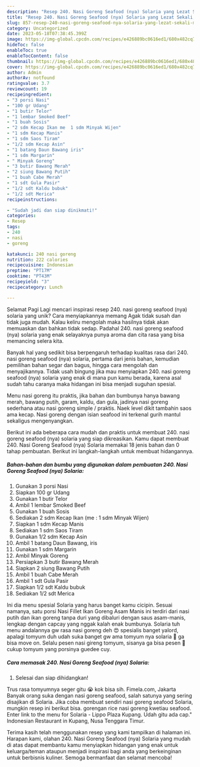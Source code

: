 ```yaml
---
description: "Resep 240. Nasi Goreng Seafood (nya) Solaria yang Lezat Sekali, Mantap"
title: "Resep 240. Nasi Goreng Seafood (nya) Solaria yang Lezat Sekali, Mantap"
slug: 857-resep-240-nasi-goreng-seafood-nya-solaria-yang-lezat-sekali-mantap
category: Uncategorized
date: 2023-05-18T07:38:45.399Z
image: https://img-global.cpcdn.com/recipes/e426889bc0616ed1/680x482cq70/240-nasi-goreng-seafood-nya-solaria-foto-resep-utama.jpg
hideToc: false
enableToc: true
enableTocContent: false
thumbnail: https://img-global.cpcdn.com/recipes/e426889bc0616ed1/680x482cq70/240-nasi-goreng-seafood-nya-solaria-foto-resep-utama.jpg
cover: https://img-global.cpcdn.com/recipes/e426889bc0616ed1/680x482cq70/240-nasi-goreng-seafood-nya-solaria-foto-resep-utama.jpg
author: Admin
authorAv: notfound
ratingvalue: 3.7
reviewcount: 19
recipeingredient:
- "3 porsi Nasi"
- "100 gr Udang"
- "1 butir Telor"
- "1 lembar Smoked Beef"
- "1 buah Sosis"
- "2 sdm Kecap Ikan me  1 sdm Minyak Wijen"
- "1 sdm Kecap Manis"
- "1 sdm Saos Tiram"
- "1/2 sdm Kecap Asin"
- "1 batang Daun Bawang iris"
- "1 sdm Margarin"
- " Minyak Goreng"
- "3 butir Bawang Merah"
- "2 siung Bawang Putih"
- "1 buah Cabe Merah"
- "1 sdt Gula Pasir"
- "1/2 sdt Kaldu bubuk"
- "1/2 sdt Merica"
recipeinstructions:

- "Sudah jadi dan siap dinikmati!"
categories:
- Resep
tags:
- 240
- nasi
- goreng

katakunci: 240 nasi goreng 
nutrition: 222 calories
recipecuisine: Indonesian
preptime: "PT17M"
cooktime: "PT43M"
recipeyield: "3"
recipecategory: Lunch

---
```



Selamat Pagi Lagi mencari inspirasi resep 240. nasi goreng seafood (nya) solaria yang unik? Cara menyiapkannya memang Agak tidak susah dan tidak juga mudah. Kalau keliru mengolah maka hasilnya tidak akan memuaskan dan bahkan tidak sedap. Padahal 240. nasi goreng seafood (nya) solaria yang enak selayaknya punya aroma dan cita rasa yang bisa memancing selera kita.


Banyak hal yang sedikit bisa berpengaruh terhadap kualitas rasa dari 240. nasi goreng seafood (nya) solaria, pertama dari jenis bahan, kemudian pemilihan bahan segar dan bagus, hingga cara mengolah dan menyajikannya. Tidak usah bingung jika mau menyiapkan 240. nasi goreng seafood (nya) solaria yang enak di mana pun kamu berada, karena asal sudah tahu caranya maka hidangan ini bisa menjadi suguhan spesial.

Menu nasi goreng itu praktis, jika bahan dan bumbunya hanya bawang merah, bawang putih, garam, kaldu, dan gula, jadinya nasi goreng sederhana atau nasi goreng simple / praktis. Naek level dikit tambahin saos ama kecap. Nasi goreng dengan isian seafood ini terkenal gurih mantul sekaligus mengenyangkan.


Berikut ini ada beberapa cara mudah dan praktis untuk membuat 240. nasi goreng seafood (nya) solaria yang siap dikreasikan. Kamu dapat membuat 240. Nasi Goreng Seafood (nya) Solaria memakai 18 jenis bahan dan 0 tahap pembuatan. Berikut ini langkah-langkah untuk membuat hidangannya.

<!--inarticleads1-->

##### Bahan-bahan dan bumbu yang digunakan dalam pembuatan 240. Nasi Goreng Seafood (nya) Solaria:

1. Gunakan 3 porsi Nasi
1. Siapkan 100 gr Udang
1. Gunakan 1 butir Telor
1. Ambil 1 lembar Smoked Beef
1. Gunakan 1 buah Sosis
1. Sediakan 2 sdm Kecap Ikan (me : 1 sdm Minyak Wijen)
1. Siapkan 1 sdm Kecap Manis
1. Sediakan 1 sdm Saos Tiram
1. Gunakan 1/2 sdm Kecap Asin
1. Ambil 1 batang Daun Bawang, iris
1. Gunakan 1 sdm Margarin
1. Ambil  Minyak Goreng
1. Persiapkan 3 butir Bawang Merah
1. Siapkan 2 siung Bawang Putih
1. Ambil 1 buah Cabe Merah
1. Ambil 1 sdt Gula Pasir
1. Siapkan 1/2 sdt Kaldu bubuk
1. Sediakan 1/2 sdt Merica


Ini dia menu spesial Solaria yang harus banget kamu cicipin. Sesuai namanya, satu porsi Nasi Fillet Ikan Goreng Asam Manis ini terdiri dari nasi putih dan ikan goreng tanpa duri yang dibaluri dengan saus asam-manis, lengkap dengan capcay yang nggak kalah enak bumbunya. Solaria tuh menu andalannya gw rasa nasi goreng deh 😍 spesialis banget yalord, apalagi tomyum duh udah suka banget gw ama tomyum nya solaria 🥺 ga bisa move on. Selalu pesen nasi gireng tomyum, sisanya ga bisa pesen 🤣 cukup tomyum yang porsinya guedee cuy. 

<!--inarticleads2-->

##### Cara memasak 240. Nasi Goreng Seafood (nya) Solaria:


1. Selesai dan siap dihidangkan!

Trus rasa tomyumnya seger gitu 😭 kok bisa sih. Fimela.com, Jakarta Banyak orang suka dengan nasi goreng seafood, salah satunya yang sering disajikan di Solaria. Jika coba membuat sendiri nasi goreng seafood Solaria, mungkin resep ini berikut bisa. gorengan rice nasi goreng kwetiau seafood. Enter link to the menu for Solaria - Lippo Plaza Kupang. Udah gitu ada cap.&#34; Indonesian Restaurant in Kupang, Nusa Tenggara Timur. 

Terima kasih telah menggunakan resep yang kami tampilkan di halaman ini. Harapan kami, olahan 240. Nasi Goreng Seafood (nya) Solaria yang mudah di atas dapat membantu kamu menyiapkan hidangan yang enak untuk keluarga/teman ataupun menjadi inspirasi bagi anda yang berkeinginan untuk berbisnis kuliner. Semoga bermanfaat dan selamat mencoba!
